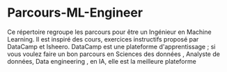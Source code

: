 # Parcours-ML-Engineer
Ce répertoire regroupe les parcours pour être un Ingénieur en Machine Learning. Il est inspiré des cours, exercices instructifs proposé par DataCamp et Isheero. DataCamp est une plateforme d'apprentissage ; si vous voulez faire un bon parcours en Sciences des données , Analyste de données, Data engineering , en IA, elle est la meilleure plateforme
